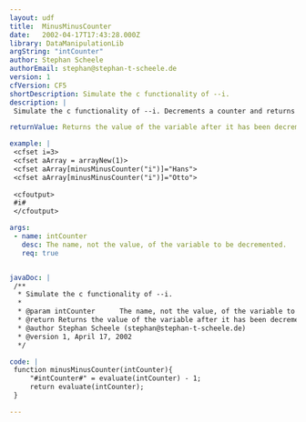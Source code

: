 ```yaml
---
layout: udf
title:  MinusMinusCounter
date:   2002-04-17T17:43:28.000Z
library: DataManipulationLib
argString: "intCounter"
author: Stephan Scheele
authorEmail: stephan@stephan-t-scheele.de
version: 1
cfVersion: CF5
shortDescription: Simulate the c functionality of --i.
description: |
 Simulate the c functionality of --i. Decrements a counter and returns the dencremented counter.

returnValue: Returns the value of the variable after it has been decremented.

example: |
 <cfset i=3>
 <cfset aArray = arrayNew(1)>
 <cfset aArray[minusMinusCounter("i")]="Hans">
 <cfset aArray[minusMinusCounter("i")]="Otto">
 
 <cfoutput>
 #i#
 </cfoutput>

args:
 - name: intCounter
   desc: The name, not the value, of the variable to be decremented.
   req: true


javaDoc: |
 /**
  * Simulate the c functionality of --i.
  * 
  * @param intCounter      The name, not the value, of the variable to be decremented. 
  * @return Returns the value of the variable after it has been decremented. 
  * @author Stephan Scheele (stephan@stephan-t-scheele.de) 
  * @version 1, April 17, 2002 
  */

code: |
 function minusMinusCounter(intCounter){
     "#intCounter#" = evaluate(intCounter) - 1;
     return evaluate(intCounter);
 }

---
```


